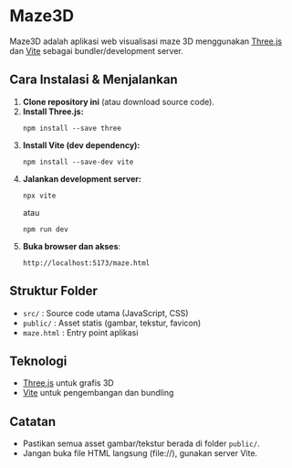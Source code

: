 # Maze3D

Maze3D adalah aplikasi web visualisasi maze 3D menggunakan [Three.js](https://threejs.org/) dan [Vite](https://vitejs.dev/) sebagai bundler/development server.

## Cara Instalasi & Menjalankan

1. **Clone repository ini** (atau download source code).
2. **Install Three.js:**
   ```
   npm install --save three
   ```
3. **Install Vite (dev dependency):**
   ```
   npm install --save-dev vite
   ```
4. **Jalankan development server:**
   ```
   npx vite
   ```
   atau
   ```
   npm run dev
   ```
5. **Buka browser dan akses**:  
   ```
   http://localhost:5173/maze.html
   ```

## Struktur Folder

- `src/` : Source code utama (JavaScript, CSS)
- `public/` : Asset statis (gambar, tekstur, favicon)
- `maze.html` : Entry point aplikasi

## Teknologi

- [Three.js](https://threejs.org/) untuk grafis 3D
- [Vite](https://vitejs.dev/) untuk pengembangan dan bundling

## Catatan

- Pastikan semua asset gambar/tekstur berada di folder `public/`.
- Jangan buka file HTML langsung (file://), gunakan server Vite.